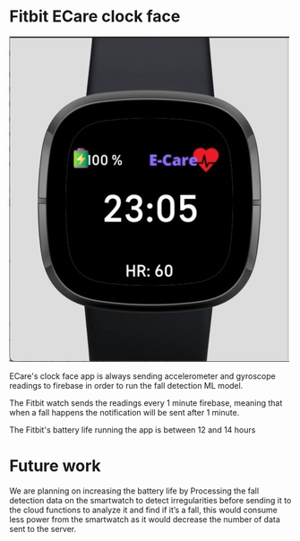# Fitbit ECare clock face

<img src="https://github.com/Elderly-Care/Ecare/blob/main/media/clock_face.jpeg" />

ECare's clock face app is always sending accelerometer and gyroscope readings to firebase in order to run the fall detection ML model.

The Fitbit watch sends the readings every 1 minute firebase, meaning that when a fall happens the notification will be sent after 1 minute.

The Fitbit's battery life running the app is between 12 and 14 hours

# Future work

We are planning on increasing the battery life by Processing the fall detection data on the smartwatch to detect irregularities before sending
it to the cloud functions to analyze it and find if it’s a fall, this would consume less power from the smartwatch as it would decrease the number 
of data sent to the server.
